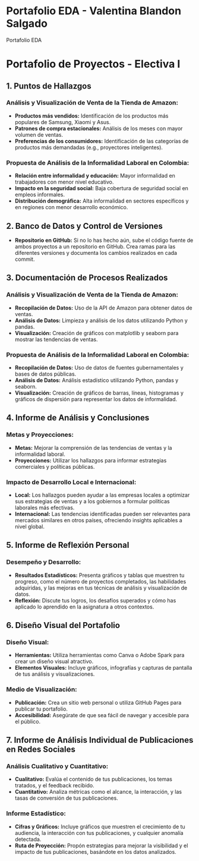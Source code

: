 # Portafolio EDA - Valentina Blandon Salgado
Portafolio EDA
# Portafolio de Proyectos - Electiva I

## 1. Puntos de Hallazgos

### Análisis y Visualización de Venta de la Tienda de Amazon:
- **Productos más vendidos:** Identificación de los productos más populares de Samsung, Xiaomi y Asus.
- **Patrones de compra estacionales:** Análisis de los meses con mayor volumen de ventas.
- **Preferencias de los consumidores:** Identificación de las categorías de productos más demandadas (e.g., proyectores inteligentes).

### Propuesta de Análisis de la Informalidad Laboral en Colombia:
- **Relación entre informalidad y educación:** Mayor informalidad en trabajadores con menor nivel educativo.
- **Impacto en la seguridad social:** Baja cobertura de seguridad social en empleos informales.
- **Distribución demográfica:** Alta informalidad en sectores específicos y en regiones con menor desarrollo económico.

## 2. Banco de Datos y Control de Versiones
- **Repositorio en GitHub:** Si no lo has hecho aún, sube el código fuente de ambos proyectos a un repositorio en GitHub. Crea ramas para las diferentes versiones y documenta los cambios realizados en cada commit.

## 3. Documentación de Procesos Realizados

### Análisis y Visualización de Venta de la Tienda de Amazon:
- **Recopilación de Datos:** Uso de la API de Amazon para obtener datos de ventas.
- **Análisis de Datos:** Limpieza y análisis de los datos utilizando Python y pandas.
- **Visualización:** Creación de gráficos con matplotlib y seaborn para mostrar las tendencias de ventas.

### Propuesta de Análisis de la Informalidad Laboral en Colombia:
- **Recopilación de Datos:** Uso de datos de fuentes gubernamentales y bases de datos públicas.
- **Análisis de Datos:** Análisis estadístico utilizando Python, pandas y seaborn.
- **Visualización:** Creación de gráficos de barras, líneas, histogramas y gráficos de dispersión para representar los datos de informalidad.

## 4. Informe de Análisis y Conclusiones

### Metas y Proyecciones:
- **Metas:** Mejorar la comprensión de las tendencias de ventas y la informalidad laboral.
- **Proyecciones:** Utilizar los hallazgos para informar estrategias comerciales y políticas públicas.

### Impacto de Desarrollo Local e Internacional:
- **Local:** Los hallazgos pueden ayudar a las empresas locales a optimizar sus estrategias de ventas y a los gobiernos a formular políticas laborales más efectivas.
- **Internacional:** Las tendencias identificadas pueden ser relevantes para mercados similares en otros países, ofreciendo insights aplicables a nivel global.

## 5. Informe de Reflexión Personal

### Desempeño y Desarrollo:
- **Resultados Estadísticos:** Presenta gráficos y tablas que muestren tu progreso, como el número de proyectos completados, las habilidades adquiridas, y las mejoras en tus técnicas de análisis y visualización de datos.
- **Reflexión:** Discute tus logros, los desafíos superados y cómo has aplicado lo aprendido en la asignatura a otros contextos.

## 6. Diseño Visual del Portafolio

### Diseño Visual:
- **Herramientas:** Utiliza herramientas como Canva o Adobe Spark para crear un diseño visual atractivo.
- **Elementos Visuales:** Incluye gráficos, infografías y capturas de pantalla de tus análisis y visualizaciones.

### Medio de Visualización:
- **Publicación:** Crea un sitio web personal o utiliza GitHub Pages para publicar tu portafolio.
- **Accesibilidad:** Asegúrate de que sea fácil de navegar y accesible para el público.

## 7. Informe de Análisis Individual de Publicaciones en Redes Sociales

### Análisis Cualitativo y Cuantitativo:
- **Cualitativo:** Evalúa el contenido de tus publicaciones, los temas tratados, y el feedback recibido.
- **Cuantitativo:** Analiza métricas como el alcance, la interacción, y las tasas de conversión de tus publicaciones.

### Informe Estadístico:
- **Cifras y Gráficos:** Incluye gráficos que muestren el crecimiento de tu audiencia, la interacción con tus publicaciones, y cualquier anomalía detectada.
- **Ruta de Proyección:** Propón estrategias para mejorar la visibilidad y el impacto de tus publicaciones, basándote en los datos analizados.
